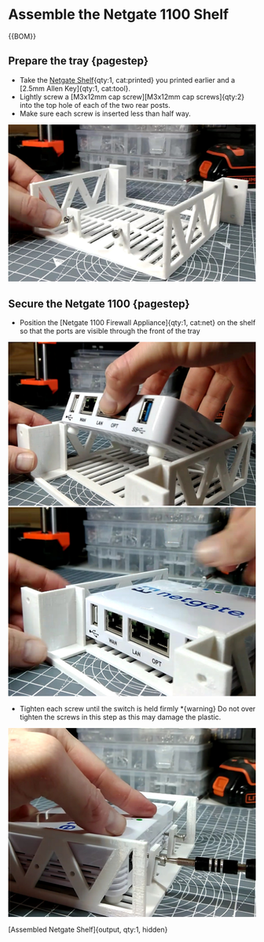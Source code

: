 # Assemble the Netgate 1100 Shelf

{{BOM}}

## Prepare the tray {pagestep}

* Take the [Netgate Shelf](fromstep){qty:1, cat:printed} you printed earlier and a [2.5mm Allen Key]{qty:1, cat:tool}.
* Lightly screw a [M3x12mm cap screw][M3x12mm cap screws]{qty:2} into the top hole of each of the two rear posts.
* Make sure each screw is inserted less than half way.

![](images/Netgate1.jpg)


## Secure the Netgate 1100 {pagestep}

* Position the [Netgate 1100 Firewall Appliance]{qty:1, cat:net} on the shelf so that the ports are visible through the front of the tray

![](images/Netgate2.jpg)
![](images/Netgate3.jpg)

* Tighten each screw until the switch is held firmly
*{warning}  Do not over tighten the screws in this step as this may damage the plastic. 

![](images/Netgate4.jpg)

[Assembled Netgate Shelf]{output, qty:1, hidden}
